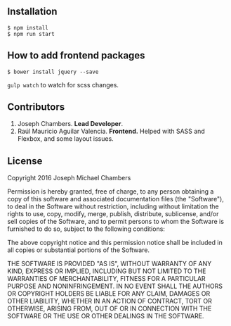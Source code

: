 ## Installation
```
$ npm install
$ npm run start
```
## How to add frontend packages

```
$ bower install jquery --save
```

`gulp watch` to watch for scss changes.

## Contributors

1. Joseph Chambers. **Lead Developer**.
2. Raúl Mauricio Aguilar Valencia. **Frontend.** Helped with SASS and Flexbox, and some layout issues.

## License
Copyright 2016 Joseph Michael Chambers

Permission is hereby granted, free of charge, to any person obtaining a copy of this software and associated documentation files (the "Software"), to deal in the Software without restriction, including without limitation the rights to use, copy, modify, merge, publish, distribute, sublicense, and/or sell copies of the Software, and to permit persons to whom the Software is furnished to do so, subject to the following conditions:

The above copyright notice and this permission notice shall be included in all copies or substantial portions of the Software.

THE SOFTWARE IS PROVIDED "AS IS", WITHOUT WARRANTY OF ANY KIND, EXPRESS OR IMPLIED, INCLUDING BUT NOT LIMITED TO THE WARRANTIES OF MERCHANTABILITY, FITNESS FOR A PARTICULAR PURPOSE AND NONINFRINGEMENT. IN NO EVENT SHALL THE AUTHORS OR COPYRIGHT HOLDERS BE LIABLE FOR ANY CLAIM, DAMAGES OR OTHER LIABILITY, WHETHER IN AN ACTION OF CONTRACT, TORT OR OTHERWISE, ARISING FROM, OUT OF OR IN CONNECTION WITH THE SOFTWARE OR THE USE OR OTHER DEALINGS IN THE SOFTWARE.